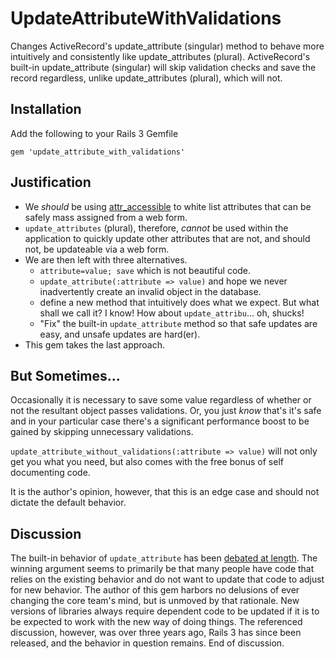 UpdateAttributeWithValidations
==============================

Changes ActiveRecord's update_attribute (singular) method to behave more intuitively and consistently like
update_attributes (plural). ActiveRecord's built-in update_attribute (singular) will skip validation checks
and save the record regardless, unlike update_attributes (plural), which will not.

Installation
------------

Add the following to your Rails 3 Gemfile

`gem 'update_attribute_with_validations'`

Justification
-------------

* We *should* be using [attr_accessible](http://api.rubyonrails.org/classes/ActiveModel/MassAssignmentSecurity/ClassMethods.html#method-i-attr_accessible)
  to white list attributes that can be safely mass assigned from a web form.
* `update_attributes` (plural), therefore, *cannot* be used within the application to quickly update other attributes
  that are not, and should not, be updateable via a web form.
* We are then left with three alternatives.
  * `attribute=value; save` which is not beautiful code. 
  * `update_attribute(:attribute => value)` and hope we never inadvertently create an invalid object in the database.
  * define a new method that intuitively does what we expect. But what shall we call it? I know! How about `update_attribu`... oh, shucks!
  * "Fix" the built-in `update_attribute` method so that safe updates are easy, and unsafe updates are hard(er).
* This gem takes the last approach.

But Sometimes...
----------------

Occasionally it is necessary to save some value regardless of whether or not the resultant object passes
validations. Or, you just *know* that's it's safe and in your particular case there's a significant performance
boost to be gained by skipping unnecessary validations.  

`update_attribute_without_validations(:attribute => value)` will not only get you what you need, but also comes
with the free bonus of self documenting code.

It is the author's opinion, however, that this is an edge case and should not dictate the default behavior.

Discussion
----------

The built-in behavior of `update_attribute` has been [debated at length](http://groups.google.com/group/rubyonrails-core/browse_thread/thread/e9e9763e96af7175?hl=en&pli=1).
The winning argument seems to primarily be that many people have code that relies on the existing behavior and do not
want to update that code to adjust for new behavior. The author of this gem harbors no delusions of ever changing the
core team's mind, but is unmoved by that rationale. New versions of libraries always require dependent code to be updated
if it is to be expected to work with the new way of doing things. The referenced discussion, however, was over three
years ago, Rails 3 has since been released, and the behavior in question remains.  End of discussion.